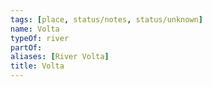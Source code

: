 ```yaml
---
tags: [place, status/notes, status/unknown]
name: Volta
typeOf: river
partOf:
aliases: [River Volta]
title: Volta
---
```





